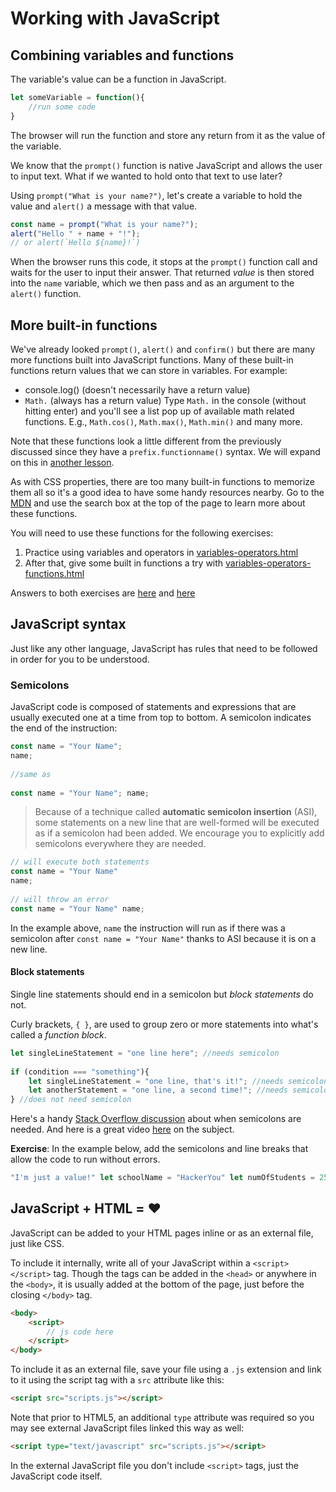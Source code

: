 <!-- Student takeaway: -->
<!--Student will be able to:
- Store a function in a variable
- Know that Math. and console.log exist
- Where to insert senicolons (at the end of an instruction but not after a statement block)
- How to link a script file
- How to write script in an HTML file
 -->

# Working with JavaScript

## Combining variables and functions

The variable's value can be a function in JavaScript.

```js
let someVariable = function(){
	//run some code
}
```
The browser will run the function and store any return from it as the value of the variable.

We know that the `prompt()` function is native JavaScript and allows the user to input text. What if we wanted to hold onto that text to use later?

Using `prompt("What is your name?")`, let's create a variable to hold the value and `alert()` a message with that value.

```js
const name = prompt("What is your name?");
alert("Hello " + name + "!");
// or alert(`Hello ${name}!`)
```

When the browser runs this code, it stops at the `prompt()` function call and waits for the user to input their answer. That returned *value* is then stored into the `name` variable, which we then pass and as an argument to the `alert()` function.

## More built-in functions
We've already looked `prompt()`, `alert()` and `confirm()` but there are many more functions built into JavaScript functions. Many of these built-in functions return values that we can store in variables. For example:

* console.log() (doesn't necessarily have a return value)
* `Math.` (always has a return value)
Type `Math.` in the console (without hitting enter) and you'll see a list pop up of available math related functions. E.g., `Math.cos()`, `Math.max()`, `Math.min()` and many more.

Note that these functions look a little different from the previously discussed since they have a `prefix.functionname()` syntax. We will expand on this in [another lesson](https://github.com/HackerYou/bootcamp-notes/blob/master/programming-fundamentals/objects.md).

As with CSS properties, there are too many built-in functions to memorize them all so it's a good idea to have some handy resources nearby. Go to the [MDN](https://developer.mozilla.org/en-US/) and use the search box at the top of the page to learn more about these functions. 

You will need to use these functions for the following exercises:

1. Practice using variables and operators in <a href="https://hychalknotes.s3.amazonaws.com/variables-operators.html" class="exercise" download>variables-operators.html</a>
2. After that, give some built in functions a try with <a href="https://hychalknotes.s3.amazonaws.com/variables-operators-functions.html" class="exercise" download>variables-operators-functions.html</a>

Answers to both exercises are <a href="https://hychalknotes.s3.amazonaws.com/variables-operators-ANSWER.html" class="exercise" download>here</a> and <a href="https://hychalknotes.s3.amazonaws.com/variables-operators-functions-ANSWER.html" class="exercise" download>here</a>

## JavaScript syntax
Just like any other language, JavaScript has rules that need to be followed in order for you to be understood.

### Semicolons
JavaScript code is composed of statements and expressions that are usually executed one at a time from top to bottom. A semicolon indicates the end of the instruction:

```js
const name = "Your Name";
name;
	
//same as
	
const name = "Your Name"; name;
```

> Because of a technique called **automatic semicolon insertion** (ASI), some statements on a new line that are well-formed will be executed as if a semicolon had been added. We encourage you to explicitly add semicolons everywhere they are needed.

```js
// will execute both statements
const name = "Your Name" 
name;
	
// will throw an error
const name = "Your Name" name;
```

In the example above, `name` the instruction will run as if there was a semicolon after `const name = "Your Name"` thanks to ASI because it is on a new line.

#### Block statements
Single line statements should end in a semicolon but _block statements_ do not. 

Curly brackets, `{ }`, are used to group zero or more statements into what's called a _function block_. 

```js
let singleLineStatement = "one line here"; //needs semicolon
	
if (condition === "something"){
	let singleLineStatement = "one line, that's it!"; //needs semicolon
	let anotherStatement = "one line, a second time!"; //needs semicolon
} //does not need semicolon
```

Here's a handy [Stack Overflow discussion](http://stackoverflow.com/questions/1834642/best-practice-for-semicolon-after-every-function-in-javascript) about when semicolons are needed. And here is a great video  [here](https://www.youtube.com/watch?v=Qlr-FGbhKaI) on the subject.

**Exercise**: In the example below, add the semicolons and line breaks that allow the code to run without errors.

```js
"I'm just a value!" let schoolName = "HackerYou" let numOfStudents = 25 schoolName + " has " + numOfStudents + " students." 
```

## JavaScript + HTML = ❤️

JavaScript can be added to your HTML pages inline or as an external file, just like CSS.

To include it internally, write all of your JavaScript within a `<script></script>` tag. Though the tags can be added in the `<head>` or anywhere in the `<body>`, it is usually added at the bottom of the page, just before the closing `</body>` tag.

```html
<body>
	<script>
		// js code here
	</script> 
</body>
```

To include it as an external file, save your file using a `.js` extension and link to it using the script tag with a `src` attribute like this:

```html
<script src="scripts.js"></script> 
```
	
Note that prior to HTML5, an additional `type` attribute was required so you may see external JavaScript files linked this way as well:

```html
<script type="text/javascript" src="scripts.js"></script> 
```

In the external JavaScript file you don't include `<script>` tags, just the JavaScript code itself.
